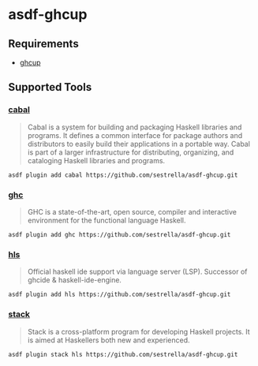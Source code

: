 # asdf-ghcup

## Requirements

- [ghcup](https://www.haskell.org/ghcup/)

## Supported Tools

### [cabal](https://www.haskell.org/cabal/)

> Cabal is a system for building and packaging Haskell libraries and programs.
> It defines a common interface for package authors and distributors to easily
> build their applications in a portable way. Cabal is part of a larger
> infrastructure for distributing, organizing, and cataloging Haskell libraries
> and programs.

```
asdf plugin add cabal https://github.com/sestrella/asdf-ghcup.git
```

### [ghc](https://www.haskell.org/ghc/)

> GHC is a state-of-the-art, open source, compiler and interactive environment
> for the functional language Haskell.

```
asdf plugin add ghc https://github.com/sestrella/asdf-ghcup.git
```

### [hls](https://github.com/haskell/haskell-language-server)

> Official haskell ide support via language server (LSP). Successor of ghcide &
> haskell-ide-engine.

```
asdf plugin add hls https://github.com/sestrella/asdf-ghcup.git
```

### [stack](https://docs.haskellstack.org/en/stable/README/)

> Stack is a cross-platform program for developing Haskell projects. It is
> aimed at Haskellers both new and experienced.

```
asdf plugin stack hls https://github.com/sestrella/asdf-ghcup.git
```
